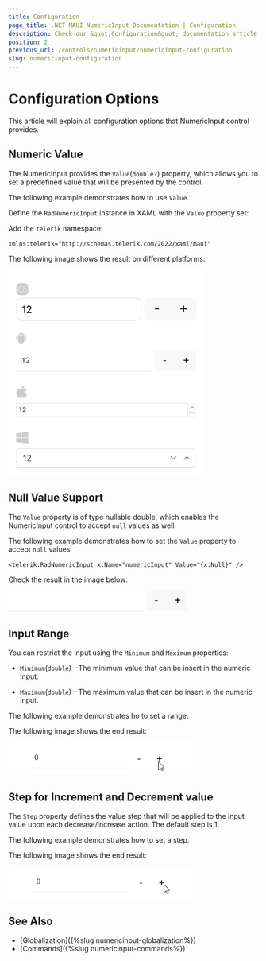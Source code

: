 ```yaml
---
title: Configuration
page_title: .NET MAUI NumericInput Documentation | Configuration
description: Check our &quot;Configuration&quot; documentation article for Telerik NumericInput for .NET MAUI
position: 2
previous_url: /controls/numericinput/numericinput-configuration
slug: numericinput-configuration
---
```


# Configuration Options

This article will explain all configuration options that NumericInput control provides.

## Numeric Value

The NumericInput provides the `Value`(`double?`) property, which allows you to set a predefined value that will be presented by the control.

The following example demonstrates how to use `Value`.

Define the `RadNumericInput` instance in XAML with the `Value` property set:

<snippet id='numericinput-features-value'/>

Add the `telerik` namespace:

```XAML
xmlns:telerik="http://schemas.telerik.com/2022/xaml/maui"
```

The following image shows the result on different platforms:

![NumericInput Value](images/numericinput-value.png)

## Null Value Support

The `Value` property is of type nullable double, which enables the NumericInput control to accept `null` values as well.

The following example demonstrates how to set the `Value` property to accept `null` values.

```XAML
<telerik:RadNumericInput x:Name="numericInput" Value="{x:Null}" />
```

Check the result in the image below:

![NumericInput Null Value](images/numericinput-null-value.png)

## Input Range

You can restrict the input using the `Minimum` and `Maximum` properties:

* `Minimum`(`double`)&mdash;The minimum value that can be insert in the numeric input.

* `Maximum`(`double`)&mdash;The maximum value that can be insert in the numeric input.

The following example demonstrates ho to set a range.

<snippet id='numericinput-features-minmax' />

The following image shows the end result:

![NumericInput Minimum Maximum Values](images/numeric-min-max-values.gif)

## Step for Increment and Decrement value

The `Step` property defines the value step that will be applied to the input value upon each decrease/increase action. The default step is 1.

The following example demonstrates how to set a step.

<snippet id='numericinput-features-step' />

The following image shows the end result:

![NumericInput Step Feature](images/numericinput-step-feature.gif)

## See Also

- [Globalization]({%slug numericinput-globalization%})
- [Commands]({%slug numericinput-commands%})
